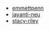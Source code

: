 <!-- Please use Markdown to create a link to your Github profile using either your name or github user name as the text, and place your name alphabetically on this page. -->
- [emmettpenn](https://github.com/egpennington)
- [jayanti-neu](https://github.com/jayanti-neu)
- [stacy-riley](https://github.com/stacy-riley)